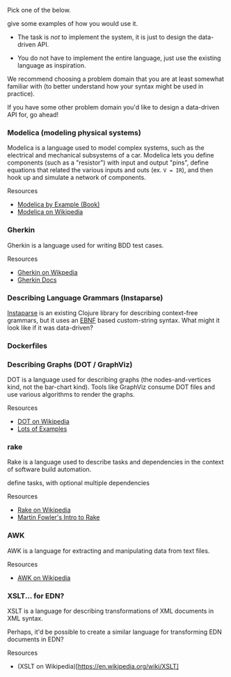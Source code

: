 




Pick one of the below.

give some examples of how you would use it.


- The task is *not* to implement the system, it is just to design the data-driven API.

- You do not have to implement the entire language, just use the existing language as inspiration.


We recommend choosing a problem domain that you are at least somewhat familiar with (to better understand how your syntax might be used in practice).

If you have some other problem domain you'd like to design a data-driven API for, go ahead!



 ### Modelica (modeling physical systems)

 Modelica is a language used to model complex systems, such as the electrical and mechanical subsystems of a car. Modelica lets you define components (such as a "resistor") with input and output "pins", define equations that related the various inputs and outs (ex. `V = IR`), and then hook up and simulate a network of components.

 Resources
  - [Modelica by Example (Book)](https://book.xogeny.com/)
  - [Modelica on Wikipedia](https://en.wikipedia.org/wiki/Modelica)


### Gherkin

Gherkin is a language used for writing BDD test cases.

Resources
- [Gherkin on Wikpedia](https://en.wikipedia.org/wiki/Cucumber_(software)#Gherkin_language)
- [Gherkin Docs](https://cucumber.io/docs/gherkin/reference/)


### Describing Language Grammars (Instaparse)

[Instaparse](https://github.com/engelberg/instaparse) is an existing Clojure library for describing context-free grammars, but it uses an [EBNF](https://en.wikipedia.org/wiki/Extended_Backus%E2%80%93Naur_form) based custom-string syntax. What might it look like if it was data-driven?


### Dockerfiles


### Describing Graphs (DOT / GraphViz)

DOT is a language used for describing graphs (the nodes-and-vertices kind, not the bar-chart kind). Tools like GraphViz consume DOT files and use various algorithms to render the graphs.

Resources
- [DOT on Wikipedia](https://en.wikipedia.org/wiki/DOT_(graph_description_language))
- [Lots of Examples](http://graphviz.org/gallery/)


### rake

Rake is a language used to describe tasks and dependencies in the context of software build automation.

define tasks, with optional multiple dependencies

Resources
- [Rake on Wikipedia](https://en.wikipedia.org/wiki/Rake_(software))
- [Martin Fowler's Intro to Rake](https://martinfowler.com/articles/rake.html)


### AWK

AWK is a language for extracting and manipulating data from text files.

Resources
- [AWK on Wikipedia](https://en.wikipedia.org/wiki/AWK)


### XSLT... for EDN?

XSLT is a language for describing transformations of XML documents in XML syntax.

Perhaps, it'd be possible to create a similar language for transforming EDN documents in EDN?

Resources
 - (XSLT on Wikipedia)[https://en.wikipedia.org/wiki/XSLT]
